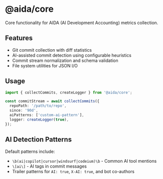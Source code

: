 # @aida/core

Core functionality for AIDA (AI Development Accounting) metrics collection.

## Features

- Git commit collection with diff statistics
- AI-assisted commit detection using configurable heuristics
- Commit stream normalization and schema validation
- File system utilities for JSON I/O

## Usage

```typescript
import { collectCommits, createLogger } from '@aida/core';

const commitStream = await collectCommits({
  repoPath: '/path/to/repo',
  since: '90d',
  aiPatterns: ['custom-ai-pattern'],
  logger: createLogger(true),
});
```

## AI Detection Patterns

Default patterns include:
- `\b(ai|copilot|cursor|windsurf|codeium)\b` - Common AI tool mentions
- `\[ai\]` - AI tags in commit messages
- Trailer patterns for `AI: true`, `X-AI: true`, and bot co-authors
